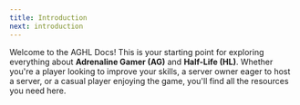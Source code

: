```yaml
---
title: Introduction
next: introduction
---
```


Welcome to the AGHL Docs! This is your starting point for exploring everything about **Adrenaline Gamer (AG)** and **Half-Life (HL)**. Whether you're a player looking to improve your skills, a server owner eager to host a server, or a casual player enjoying the game, you'll find all the resources you need here.
